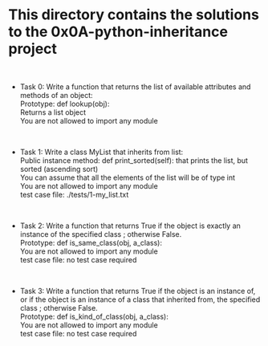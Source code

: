 # This directory contains the solutions to the 0x0A-python-inheritance project
<br>

* Task 0: Write a function that returns the list of available attributes and methods of an object: <br>
	Prototype: def lookup(obj): <br>
	Returns a list object <br>
	You are not allowed to import any module <br>
<br>

* Task 1: Write a class MyList that inherits from list: <br>
	Public instance method: def print_sorted(self): that prints the list, but sorted (ascending sort) <br>
	You can assume that all the elements of the list will be of type int <br>
	You are not allowed to import any module <br>
	test case file: ./tests/1-my_list.txt <br>
<br>

* Task 2: Write a function that returns True if the object is exactly an instance of the specified class ; otherwise False. <br>
	Prototype: def is_same_class(obj, a_class): <br>
	You are not allowed to import any module <br>
	test case file: no test case required <br>
<br>

* Task 3: Write a function that returns True if the object is an instance of, or if the object is an instance of a class that inherited from, the specified class ; otherwise False. <br>
	Prototype: def is_kind_of_class(obj, a_class): <br>
	You are not allowed to import any module <br>
	test case file: no test case required <br>
<br>


